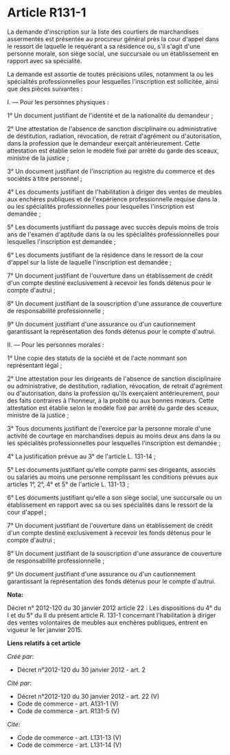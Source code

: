 # Article R131-1

La demande d'inscription sur la liste des courtiers de marchandises assermentés est présentée au procureur général près la
cour d'appel dans le ressort de laquelle le requérant a sa résidence ou, s'il s'agit d'une personne morale, son siège social,
une succursale ou un établissement en rapport avec sa spécialité. 

La demande est assortie de toutes précisions utiles, notamment la ou les spécialités professionnelles pour lesquelles
l'inscription est sollicitée, ainsi que des pièces suivantes : 

I. ― Pour les personnes physiques : 

1° Un document justifiant de l'identité et de la nationalité du demandeur ; 

2° Une attestation de l'absence de sanction disciplinaire ou administrative de destitution, radiation, révocation, de retrait
d'agrément ou d'autorisation, dans la profession que le demandeur exerçait antérieurement. Cette attestation est établie
selon le modèle fixé par arrêté du garde des sceaux, ministre de la justice ; 

3° Un document justifiant de l'inscription au registre du commerce et des sociétés à titre personnel ; 

4° Les documents justifiant de l'habilitation à diriger des ventes de meubles aux enchères publiques et de l'expérience
professionnelle requise dans la ou les spécialités professionnelles pour lesquelles l'inscription est demandée ; 

5° Les documents justifiant du passage avec succès depuis moins de trois ans de l'examen d'aptitude dans la ou les
spécialités professionnelles pour lesquelles l'inscription est demandée ; 

6° Les documents justifiant de la résidence dans le ressort de la cour d'appel sur la liste de laquelle l'inscription est
demandée ; 

7° Un document justifiant de l'ouverture dans un établissement de crédit d'un compte destiné exclusivement à recevoir les
fonds détenus pour le compte d'autrui ; 

8° Un document justifiant de la souscription d'une assurance de couverture de responsabilité professionnelle ; 

9° Un document justifiant d'une assurance ou d'un cautionnement garantissant la représentation des fonds détenus pour le
compte d'autrui. 

II. ― Pour les personnes morales : 

1° Une copie des statuts de la société et de l'acte nommant son représentant légal ; 

2° Une attestation pour les dirigeants de l'absence de sanction disciplinaire ou administrative, de destitution, radiation,
révocation, de retrait d'agrément ou d'autorisation, dans la profession qu'ils exerçaient antérieurement, pour des faits
contraires à l'honneur, à la probité ou aux bonnes mœurs. Cette attestation est établie selon le modèle fixé par arrêté du
garde des sceaux, ministre de la justice ; 

3° Tous documents justifiant de l'exercice par la personne morale d'une activité de courtage en marchandises depuis au moins
deux ans dans la ou les spécialités professionnelles pour lesquelles l'inscription est demandée ; 

4° La justification prévue au 3° de l'article L. 131-14 ; 

5° Les documents justifiant qu'elle compte parmi ses dirigeants, associés ou salariés au moins une personne remplissant les
conditions prévues aux articles 1°, 2°, 4° et 5° de l'article L. 131-13 ;

6° Les documents justifiant qu'elle a son siège social, une succursale ou un établissement en rapport avec sa ou ses
spécialités dans le ressort de la cour d'appel ; 

7° Un document justifiant de l'ouverture dans un établissement de crédit d'un compte destiné exclusivement à recevoir les
fonds détenus pour le compte d'autrui ; 

8° Un document justifiant de la souscription d'une assurance de couverture de responsabilité professionnelle ; 

9° Un document justifiant d'une assurance ou d'un cautionnement garantissant la représentation des fonds détenus pour le
compte d'autrui.

**Nota:**

Décret n° 2012-120 du 30 janvier 2012 article 22 : Les dispositions du 4° du I et du 5° du II du présent article R. 131-1
concernant l'habilitation à diriger des ventes volontaires de meubles aux enchères publiques, entrent en vigueur le 1er
janvier 2015.

**Liens relatifs à cet article**

_Créé par_:

  - Décret n°2012-120 du 30 janvier 2012 - art. 2

_Cité par_:

  - Décret n°2012-120 du 30 janvier 2012 - art. 22 (V)
  - Code de commerce - art. A131-1 (V)
  - Code de commerce - art. R131-5 (V)

_Cite_:

  - Code de commerce - art. L131-13 (V)
  - Code de commerce - art. L131-14 (V)
